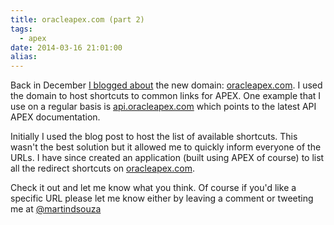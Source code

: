 ```yaml
---
title: oracleapex.com (part 2)
tags:
  - apex
date: 2014-03-16 21:01:00
alias:
---
```


Back in December [I blogged about](http://www.talkapex.com/2013/12/oracleapexcom.html) the new domain: [oracleapex.com](http://oracleapex.com/). I used the domain to host shortcuts to common links for APEX. One example that I use on a regular basis is [api.oracleapex.com](http://api.oracleapex.com/) which points to the latest API APEX documentation.

Initially I used the blog post to host the list of available shortcuts. This wasn't the best solution but it allowed me to quickly inform everyone of the URLs. I have since created an application (built using APEX of course) to list all the redirect shortcuts on [oracleapex.com](http://oracleapex.com/).

Check it out and let me know what you think. Of course if you'd like a specific URL please let me know either by leaving a comment or tweeting me at [@martindsouza](https://twitter.com/martindsouza)
